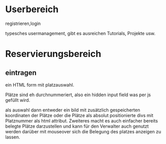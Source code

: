 



Userbereich
===========

registrieren,login

typesches usermanagement, gibt es ausreichen Tutorials, Projekte usw.


Reservierungsbereich
====================

## eintragen

ein HTML form mit platzauswahl.

Plätze sind eh durchnummeriert, also ein hidden input field was per js gefüllt wird.

als auswahl dann entweder ein bild mit zusätzlich gespeicherten koordinaten
der Plätze oder die Plätze als absolut positionierte divs mit Platznummer als html attribut.
Zweiteres macht es auch einfacher bereits belegte Plätze darzustellen und kann
für den Verwalter auch genutzt werden darüber mit mouseover sich die
Belegung des platzes anzeigen zu lassen.



